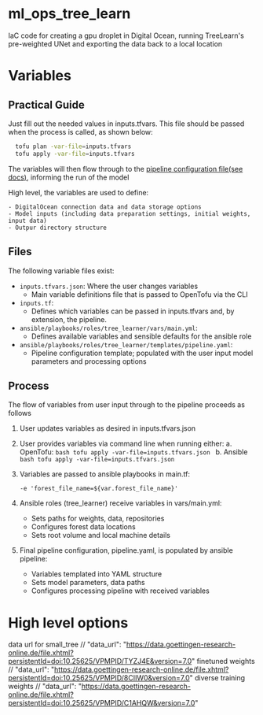 # ml_ops_tree_learn
IaC code for creating a gpu droplet in Digital Ocean, running TreeLearn's pre-weighted UNet and exporting the data back to a local location


# Variables 

## Practical Guide 
Just fill out the needed values in inputs.tfvars. This file should be passed when the process is called, as shown below:
  ```bash
    tofu plan -var-file=inputs.tfvars 
    tofu apply -var-file=inputs.tfvars
   ```

The variables will then flow through to the [pipeline configuration file](ansible/playbooks/roles/tree_learner/templates/pipeline.yaml)[(see docs)](https://github.com/ecker-lab/TreeLearn/blob/main/docs/segmentation_pipeline.md#explanation-of-some-args-for-running-the-pipeline), informing the run of the model

High level, the variables are used to define:

    - DigitalOcean connection data and data storage options
    - Model inputs (including data preparation settings, initial weights, input data)
    - Outpur directory structure

## Files 

The following variable files exist: 

- `inputs.tfvars.json`: Where the user changes variables 
  - Main variable definitions file that is passed to OpenTofu via the CLI 
- `inputs.tf`: 
  - Defines which variables can be passed in inputs.tfvars and, by extension, the pipeline.
- `ansible/playbooks/roles/tree_learner/vars/main.yml`: 
  - Defines available variables and sensible defaults for the ansible role
- `ansible/playbooks/roles/tree_learner/templates/pipeline.yaml`: 
  - Pipeline configuration template; populated with the user input model parameters and processing options 

## Process

The flow of variables from user input through to the pipeline proceeds as follows

1. User updates variables as desired in inputs.tfvars.json
2. User provides variables via command line when running either:
   a. OpenTofu:
        ```bash
        tofu apply -var-file=inputs.tfvars.json
        ```
   b. Ansible
        ```bash
        tofu apply -var-file=inputs.tfvars.json
        ```

3. Variables are passed to ansible playbooks in main.tf:
   ```hcl
   -e 'forest_file_name=${var.forest_file_name}'
   ```

4. Ansible roles (tree_learner) receive variables in vars/main.yml:
   - Sets paths for weights, data, repositories
   - Configures forest data locations
   - Sets root volume and local machine details

5. Final pipeline configuration, pipeline.yaml, is populated by ansible pipeline:
   - Variables templated into YAML structure
   - Sets model parameters, data paths
   - Configures processing pipeline with received variables



# High level options 
data url for small_tree
// "data_url": "https://data.goettingen-research-online.de/file.xhtml?persistentId=doi:10.25625/VPMPID/TYZJ4E&version=7.0"
finetuned weights 
// "data_url": "https://data.goettingen-research-online.de/file.xhtml?persistentId=doi:10.25625/VPMPID/8CIIW0&version=7.0"
diverse training weights 
// "data_url": "https://data.goettingen-research-online.de/file.xhtml?persistentId=doi:10.25625/VPMPID/C1AHQW&version=7.0"
